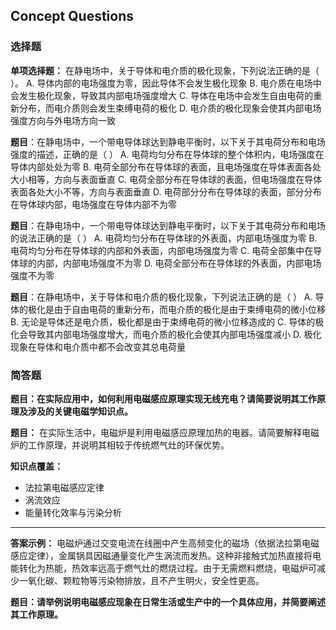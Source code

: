 ## Concept Questions

### 选择题

**单项选择题：**
在静电场中，关于导体和电介质的极化现象，下列说法正确的是（ ）。
A. 导体内部的电场强度为零，因此导体不会发生极化现象
B. 电介质在电场中会发生极化现象，导致其内部电场强度增大
C. 导体在电场中会发生自由电荷的重新分布，而电介质则会发生束缚电荷的极化
D. 电介质的极化现象会使其内部电场强度方向与外电场方向一致

**题目**：在静电场中，一个带电导体球达到静电平衡时，以下关于其电荷分布和电场强度的描述，正确的是（ ）
A. 电荷均匀分布在导体球的整个体积内，电场强度在导体内部处处为零
B. 电荷全部分布在导体球的表面，且电场强度在导体表面各处大小相等，方向与表面垂直
C. 电荷全部分布在导体球的表面，但电场强度在导体表面各处大小不等，方向与表面垂直
D. 电荷部分分布在导体球的表面，部分分布在导体球内部，电场强度在导体内部不为零

**题目**：在静电场中，一个带电导体球达到静电平衡时，以下关于其电荷分布和电场的说法正确的是（  ）
A. 电荷均匀分布在导体球的外表面，内部电场强度为零
B. 电荷均匀分布在导体球的内部和外表面，内部电场强度为零
C. 电荷全部集中在导体球的内部，内部电场强度不为零
D. 电荷全部分布在导体球的外表面，内部电场强度不为零

**题目**：在静电场中，关于导体和电介质的极化现象，下列说法正确的是（ ）
A. 导体的极化是由于自由电荷的重新分布，而电介质的极化是由于束缚电荷的微小位移
B. 无论是导体还是电介质，极化都是由于束缚电荷的微小位移造成的
C. 导体的极化会导致其内部电场强度增大，而电介质的极化会使其内部电场强度减小
D. 极化现象在导体和电介质中都不会改变其总电荷量

### 简答题

**题目：在实际应用中，如何利用电磁感应原理实现无线充电？请简要说明其工作原理及涉及的关键电磁学知识点。**

**题目：**
在实际生活中，电磁炉是利用电磁感应原理加热的电器。请简要解释电磁炉的工作原理，并说明其相较于传统燃气灶的环保优势。

**知识点覆盖：**
- 法拉第电磁感应定律
- 涡流效应
- 能量转化效率与污染分析
---

**答案示例：**
电磁炉通过交变电流在线圈中产生高频变化的磁场（依据法拉第电磁感应定律），金属锅具因磁通量变化产生涡流而发热。这种非接触式加热直接将电能转化为热能，热效率远高于燃气灶的燃烧过程。由于无需燃料燃烧，电磁炉可减少一氧化碳、颗粒物等污染物排放，且不产生明火，安全性更高。

**题目：请举例说明电磁感应现象在日常生活或生产中的一个具体应用，并简要阐述其工作原理。**


